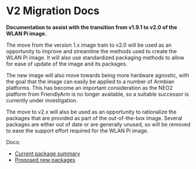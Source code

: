 # V2 Migration Docs

**Documentation to assist with the transition from v1.9.1 to v2.0 of the WLAN Pi image.**

The move from the version 1.x image train to v2.0 will be used as an opportunity to improve and streamline the methods used to create the WLAN Pi image. It will also use standardized packaging methods to allow for ease of update of the image and its packages.

The new image will also move towards being more hardware agnostic, with the goal that the image can easily be applied to a number of Armbian platforms. This has become an important consideration as the NEO2 platform from FriendlyArm is no longer available, so a suitable successor is currently under investigation.

The move to v2.x will also be used as an opportunity to rationalize the packages that are provided as part of the out-of-the-box image. Several packages are either out of date or are generally unused, so will be removed to ease the support effort required for the WLAN Pi image. 

Docs:

- [Current package summary](master/current-packages.md)
- [Proposed new packages](master/proposed-new-packages.md)

